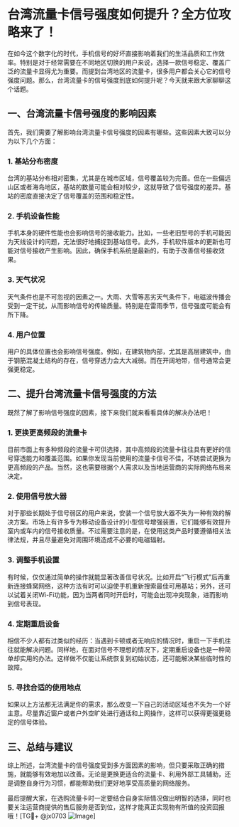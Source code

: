 # 台湾流量卡信号强度如何提升？全方位攻略来了！

在如今这个数字化的时代，手机信号的好坏直接影响着我们的生活品质和工作效率。特别是对于经常需要在不同地区切换的用户来说，选择一款信号稳定、覆盖广泛的流量卡显得尤为重要。而提到台湾地区的流量卡，很多用户都会关心它的信号强度问题。那么，台湾流量卡的信号强度到底如何提升呢？今天就来跟大家聊聊这个话题。

## 一、台湾流量卡信号强度的影响因素

首先，我们需要了解影响台湾流量卡信号强度的因素有哪些。这些因素大致可以分为以下几个方面：

### 1. 基站分布密度
台湾的基站分布相对密集，尤其是在城市区域，信号覆盖较为完善。但在一些偏远山区或者海岛地区，基站的数量可能会相对较少，这就导致了信号强度的差异。基站的密度直接决定了信号覆盖的范围和稳定性。

### 2. 手机设备性能
手机本身的硬件性能也会影响信号的接收能力。比如，一些老旧型号的手机可能因为天线设计的问题，无法很好地捕捉到基站信号。此外，手机软件版本的更新也可能对信号接收产生影响。因此，确保手机系统是最新的，有助于改善信号接收效果。

### 3. 天气状况
天气条件也是不可忽视的因素之一。大雨、大雪等恶劣天气条件下，电磁波传播会受到一定干扰，从而影响信号的传输质量。特别是在雷雨季节，信号强度可能会有所下降。

### 4. 用户位置
用户的具体位置也会影响信号强度。例如，在建筑物内部，尤其是高层建筑中，由于钢筋混凝土结构的存在，信号穿透力会大大减弱。而在开阔地带，信号通常会更强更稳定。

## 二、提升台湾流量卡信号强度的方法

既然了解了影响信号强度的因素，接下来我们就来看看具体的解决办法吧！

### 1. 更换更高频段的流量卡
目前市面上有多种频段的流量卡可供选择，其中高频段的流量卡往往具有更好的信号穿透能力和覆盖范围。如果你发现当前使用的流量卡信号不佳，不妨尝试更换为更高频段的产品。当然，这也需要根据个人需求以及当地运营商的实际网络布局来决定。

### 2. 使用信号放大器
对于那些长期处于信号弱区的用户来说，安装一个信号放大器不失为一种有效的解决方案。市场上有许多专为移动设备设计的小型信号增强装置，它们能够有效提升室内或车内的信号接收质量。不过需要注意的是，在使用这类产品时要遵循相关法律法规，并且尽量避免对周围环境造成不必要的电磁辐射。

### 3. 调整手机设置
有时候，仅仅通过简单的操作就能显著改善信号状况。比如开启“飞行模式”后再重新连接蜂窝网络，这种方法有时可以迫使手机重新搜索最佳可用基站；另外，还可以试着关闭Wi-Fi功能，因为当两者同时开启时，可能会出现冲突现象，进而影响到信号表现。

### 4. 定期重启设备
相信不少人都有过类似的经历：当遇到卡顿或者无响应的情况时，重启一下手机往往就能解决问题。同样地，在面对信号不理想的情况下，定期重启设备也是一种简单却实用的办法。这样做不仅能让系统恢复到初始状态，还可能解决某些临时性的故障。

### 5. 寻找合适的使用地点
如果以上方法都无法满足你的需求，那么改变一下自己的活动区域也不失为一个好主意。尽量靠近窗户或者户外空旷处进行通话和上网操作，这样可以获得更强更稳定的信号体验。

## 三、总结与建议

综上所述，台湾流量卡的信号强度受到多方面因素的影响，但只要采取正确的措施，就能够有效地加以改善。无论是更换更适合的流量卡、利用外部工具辅助，还是调整自身行为习惯，都能帮助我们更好地享受高质量的网络服务。

最后提醒大家，在选购流量卡时一定要结合自身实际情况做出明智的选择，同时也要关注运营商提供的售后服务是否到位，这样才能真正实现物有所值的投资回报哦！[TG💪+ @jx0703 ![Image](https://github.com/user-attachments/assets/dbca1d08-cadb-493c-b0ec-ad6f7a83f270)]